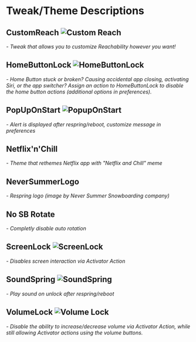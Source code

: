 # Tweak/Theme Descriptions


## CustomReach <img src="https://raw.githubusercontent.com/LacertosusRepo/Open-Source-Tweaks/master/CustomReach/customreachpreferences/Resources/CRIcon%402x.png" alt="Custom Reach">
*- Tweak that allows you to customize Reachability however you want!*


## HomeButtonLock <img src="https://raw.githubusercontent.com/LacertosusRepo/Open-Source-Tweaks/master/HomeButtonLock/hblprefs/Resources/hblprefs%402x.png" alt="HomeButtonLock">
*- Home Button stuck or broken? Causing accidental app closing, activating Siri, or the app switcher? Assign an action to HomeButtonLock to disable the home button actions (additional options in preferences).*


## PopUpOnStart <img src="https://raw.githubusercontent.com/LacertosusRepo/Open-Source-Tweaks/master/PopUpOnStart/popprefs/Resources/popprefs%402x.png" alt="PopupOnStart">
*- Alert is displayed after respring/reboot, customize message in preferences*


## Netflix'n'Chill
*- Theme that rethemes Netflix app with "Netflix and Chill" meme*


## NeverSummerLogo
*- Respring logo (image by Never Summer Snowboarding company)*


## No SB Rotate
*- Completly disable auto rotation*


## ScreenLock <img src="https://raw.githubusercontent.com/LacertosusRepo/Open-Source-Tweaks/master/ScreenLock/layout/Library/Activator/Listeners/com.lacertosus.screenlock/Icon-small%402x.png" alt="ScreenLock">
*- Disables screen interaction via Activator Action*


## SoundSpring <img src="https://raw.githubusercontent.com/LacertosusRepo/Open-Source-Tweaks/master/SoundSpring/soundprefs/Resources/soundprefs%402x.png" alt="SoundSpring">
*- Play sound on unlock after respring/reboot*


## VolumeLock <img src="https://raw.githubusercontent.com/LacertosusRepo/Open-Source-Tweaks/master/VolumeLock/Icon-small%402x.png" alt="Volume Lock">
*- Disable the ability to increase/decrease volume via Activator Action, while still allowing Activator actions using the volume buttons.*
